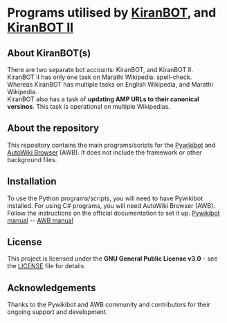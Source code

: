 # Programs utilised by [KiranBOT](https://en.wikipedia.org/wiki/User:KiranBOT), and [KiranBOT II](https://en.wikipedia.org/wiki/User:KiranBOT_II)

## About KiranBOT(s)
There are two separate bot accounts: KiranBOT, and KiranBOT II.<br />
KiranBOT II has only one task on Marathi Wikipedia: spell-check.<br />
Whereas KiranBOT has multiple tasks on English Wikipedia, and Marathi Wikipedia.<br />
KiranBOT also has a task of **updating AMP URLs to their canonical versinos**. This task is operational on multiple Wikipedias. 

## About the repository
This repository contains the main programs/scripts for the [Pywikibot](https://www.mediawiki.org/wiki/Manual:Pywikibot) and [AutoWiki Browser](https://en.wikipedia.org/wiki/Wikipedia:AutoWikiBrowser) (AWB). It does not include the framework or other background files.

## Installation

To use the Python programs/scripts, you will need to have Pywikibot installed. For using C# programs, you will need AutoWiki Browser (AWB). Follow the instructions on the official documentation to set it up. [Pywikibot manual](https://www.mediawiki.org/wiki/Manual:Pywikibot/Installation) -- [AWB manual](https://en.wikipedia.org/wiki/Wikipedia:AutoWikiBrowser/User_manual) 

## License

This project is licensed under the **GNU General Public License v3.0** - see the [LICENSE](https://github.com/usernamekiran/KiranBOT/blob/main/LICENSE) file for details.

## Acknowledgements

Thanks to the Pywikibot and AWB community and contributors for their ongoing support and development.
